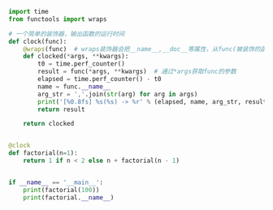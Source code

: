 
<BlogInfo id="1129" title="5.实现一个简单的装饰器" author="白日梦想猿" pv=0 read_times=0 pre_cost_time=0分34秒 category="函数装饰器和闭包" tag_list="['函数装饰器和闭包']" create_time="2022.03.21 10:13:09" update_time="2022.03.22 18:06:05" />

```python
import time
from functools import wraps

# 一个简单的装饰器，输出函数的运行时间
def clock(func):
    @wraps(func)  # wraps装饰器会把__name__,__doc__等属性，从func(被装饰的函数)复制给clocked(实际运行的函数)
    def clocked(*args, **kwargs):
        t0 = time.perf_counter()
        result = func(*args, **kwargs)  # 通过*args获取func的参数
        elapsed = time.perf_counter() - t0
        name = func.__name__
        arg_str = ','.join(str(arg) for arg in args)
        print('[%0.8fs] %s(%s) -> %r' % (elapsed, name, arg_str, result))
        return result

    return clocked


@clock
def factorial(n=1):
    return 1 if n < 2 else n + factorial(n - 1)


if __name__ == '__main__':
    print(factorial(100))
    print(factorial.__name__)

```
